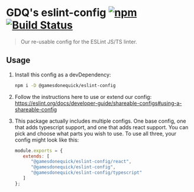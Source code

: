 # GDQ's eslint-config [![npm](https://img.shields.io/npm/v/@gamesdonequick/eslint-config.svg)](https://www.npmjs.com/package/@gamesdonequick/eslint-config) [![Build Status](https://dev.azure.com/gamesdonequick/eslint-config/_apis/build/status/GamesDoneQuick.eslint-config?branchName=master)](https://dev.azure.com/gamesdonequick/eslint-config/_build/latest?definitionId=6&branchName=master)

> Our re-usable config for the ESLint JS/TS linter.

## Usage

1. Install this config as a devDependency:

   ```bash
   npm i -D @gamesdonequick/eslint-config
   ```

2. Follow the instructions here to use or extend our config: https://eslint.org/docs/developer-guide/shareable-configs#using-a-shareable-config

3. This package actually includes multiple configs. One base config, one that adds typescript support, and one that adds react support. You can pick and choose what parts you wish to use. To use all three, your config might look like this:

   ```js
   module.exports = {
      extends: [
         "@gamesdonequick/eslint-config/react",
         "@gamesdonequick/eslint-config",
         "@gamesdonequick/eslint-config/typescript"
      ]
   };
   ```
